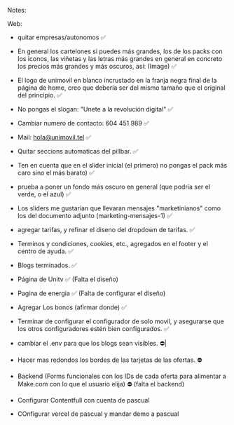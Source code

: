 Notes:

Web:
- quitar empresas/autonomos ✅
- En general los cartelones si puedes más grandes, los de los packs con los iconos, las viñetas y las letras más grandes en general en concreto los precios más grandes y más oscuros, así: (Image) ✅
- El logo de unimovil en blanco incrustado en la franja negra final de la página de home, creo que debería ser del mismo tamaño que el original del principio. ✅ 
- No pongas el slogan: "Unete a la revolución digital" ✅
- Cambiar numero de contacto: 604 451 989 ✅
- Mail: hola@unimovil.tel ✅
- Quitar seccions automaticas del pillbar. ✅
- Ten en cuenta que en el slider inicial (el primero) no pongas el pack más caro sino el más barato) ✅
- prueba a poner un fondo más oscuro en general (que podría ser el verde, o el azul) ✅
- Los sliders me gustarían que llevaran mensajes "marketinianos" como los del documento adjunto (marketing-mensajes-1) ✅
- agregar tarifas, y refinar el diseno del dropdown de tarifas. ✅
- Terminos y condiciones, cookies, etc., agregados en el footer y el centro de ayuda. ✅
- Blogs terminados. ✅
- Página de Unitv ✅ (Falta el diseño)
- Pagina de energia ✅ (Falta  de configurar el diseño)
- Agregar Los bonos (afirmar donde) ✅
- Terminar de configurar el configurador de solo movil, y asegurarse que los otros configuradores estén bien configurados. ✅

- cambiar el .env para que los blogs sean visibles. ⛔|

- Hacer mas redondos los bordes de las tarjetas de las ofertas. ⛔

- Backend (Forms funcionales con los IDs de cada oferta para alimentar a Make.com con lo que el usuario elija) ⛔ (falta el backend)

- Configurar Contentfull con cuenta de pascual

- COnfigurar vercel de pascual y mandar demo a pascual
